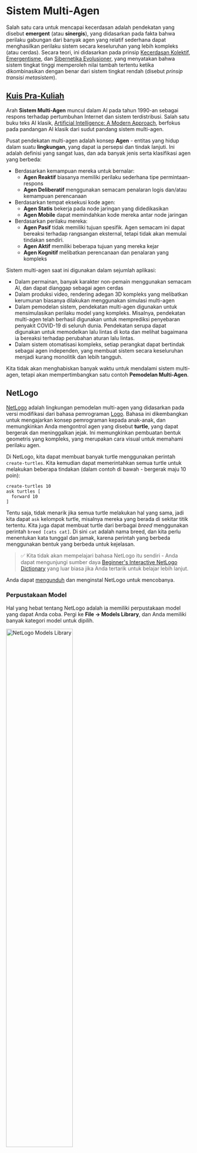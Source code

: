 <!--
CO_OP_TRANSLATOR_METADATA:
{
  "original_hash": "38a1185ae3d54b180378bbd71ae3ef16",
  "translation_date": "2025-09-23T10:37:04+00:00",
  "source_file": "lessons/6-Other/23-MultiagentSystems/README.md",
  "language_code": "id"
}
-->
# Sistem Multi-Agen

Salah satu cara untuk mencapai kecerdasan adalah pendekatan yang disebut **emergent** (atau **sinergis**), yang didasarkan pada fakta bahwa perilaku gabungan dari banyak agen yang relatif sederhana dapat menghasilkan perilaku sistem secara keseluruhan yang lebih kompleks (atau cerdas). Secara teori, ini didasarkan pada prinsip [Kecerdasan Kolektif](https://en.wikipedia.org/wiki/Collective_intelligence), [Emergentisme](https://en.wikipedia.org/wiki/Global_brain), dan [Sibernetika Evolusioner](https://en.wikipedia.org/wiki/Global_brain), yang menyatakan bahwa sistem tingkat tinggi memperoleh nilai tambah tertentu ketika dikombinasikan dengan benar dari sistem tingkat rendah (disebut *prinsip transisi metasistem*).

## [Kuis Pra-Kuliah](https://ff-quizzes.netlify.app/en/ai/quiz/45)

Arah **Sistem Multi-Agen** muncul dalam AI pada tahun 1990-an sebagai respons terhadap pertumbuhan Internet dan sistem terdistribusi. Salah satu buku teks AI klasik, [Artificial Intelligence: A Modern Approach](https://en.wikipedia.org/wiki/Artificial_Intelligence:_A_Modern_Approach), berfokus pada pandangan AI klasik dari sudut pandang sistem multi-agen.

Pusat pendekatan multi-agen adalah konsep **Agen** - entitas yang hidup dalam suatu **lingkungan**, yang dapat ia persepsi dan tindak lanjuti. Ini adalah definisi yang sangat luas, dan ada banyak jenis serta klasifikasi agen yang berbeda:

* Berdasarkan kemampuan mereka untuk bernalar:
   - **Agen Reaktif** biasanya memiliki perilaku sederhana tipe permintaan-respons
   - **Agen Deliberatif** menggunakan semacam penalaran logis dan/atau kemampuan perencanaan
* Berdasarkan tempat eksekusi kode agen:
   - **Agen Statis** bekerja pada node jaringan yang didedikasikan
   - **Agen Mobile** dapat memindahkan kode mereka antar node jaringan
* Berdasarkan perilaku mereka:
   - **Agen Pasif** tidak memiliki tujuan spesifik. Agen semacam ini dapat bereaksi terhadap rangsangan eksternal, tetapi tidak akan memulai tindakan sendiri.
   - **Agen Aktif** memiliki beberapa tujuan yang mereka kejar
   - **Agen Kognitif** melibatkan perencanaan dan penalaran yang kompleks

Sistem multi-agen saat ini digunakan dalam sejumlah aplikasi:

* Dalam permainan, banyak karakter non-pemain menggunakan semacam AI, dan dapat dianggap sebagai agen cerdas
* Dalam produksi video, rendering adegan 3D kompleks yang melibatkan kerumunan biasanya dilakukan menggunakan simulasi multi-agen
* Dalam pemodelan sistem, pendekatan multi-agen digunakan untuk mensimulasikan perilaku model yang kompleks. Misalnya, pendekatan multi-agen telah berhasil digunakan untuk memprediksi penyebaran penyakit COVID-19 di seluruh dunia. Pendekatan serupa dapat digunakan untuk memodelkan lalu lintas di kota dan melihat bagaimana ia bereaksi terhadap perubahan aturan lalu lintas.
* Dalam sistem otomatisasi kompleks, setiap perangkat dapat bertindak sebagai agen independen, yang membuat sistem secara keseluruhan menjadi kurang monolitik dan lebih tangguh.

Kita tidak akan menghabiskan banyak waktu untuk mendalami sistem multi-agen, tetapi akan mempertimbangkan satu contoh **Pemodelan Multi-Agen**.

## NetLogo

[NetLogo](https://ccl.northwestern.edu/netlogo/) adalah lingkungan pemodelan multi-agen yang didasarkan pada versi modifikasi dari bahasa pemrograman [Logo](https://en.wikipedia.org/wiki/Logo_(programming_language)). Bahasa ini dikembangkan untuk mengajarkan konsep pemrograman kepada anak-anak, dan memungkinkan Anda mengontrol agen yang disebut **turtle**, yang dapat bergerak dan meninggalkan jejak. Ini memungkinkan pembuatan bentuk geometris yang kompleks, yang merupakan cara visual untuk memahami perilaku agen.

Di NetLogo, kita dapat membuat banyak turtle menggunakan perintah `create-turtles`. Kita kemudian dapat memerintahkan semua turtle untuk melakukan beberapa tindakan (dalam contoh di bawah - bergerak maju 10 poin):

```
create-turtles 10
ask turtles [
  forward 10
]
```

Tentu saja, tidak menarik jika semua turtle melakukan hal yang sama, jadi kita dapat `ask` kelompok turtle, misalnya mereka yang berada di sekitar titik tertentu. Kita juga dapat membuat turtle dari berbagai *breed* menggunakan perintah `breed [cats cat]`. Di sini `cat` adalah nama breed, dan kita perlu menentukan kata tunggal dan jamak, karena perintah yang berbeda menggunakan bentuk yang berbeda untuk kejelasan.

> ✅ Kita tidak akan mempelajari bahasa NetLogo itu sendiri - Anda dapat mengunjungi sumber daya [Beginner's Interactive NetLogo Dictionary](https://ccl.northwestern.edu/netlogo/bind/) yang luar biasa jika Anda tertarik untuk belajar lebih lanjut.

Anda dapat [mengunduh](https://ccl.northwestern.edu/netlogo/download.shtml) dan menginstal NetLogo untuk mencobanya.

### Perpustakaan Model

Hal yang hebat tentang NetLogo adalah ia memiliki perpustakaan model yang dapat Anda coba. Pergi ke **File &rightarrow; Models Library**, dan Anda memiliki banyak kategori model untuk dipilih.

<img alt="NetLogo Models Library" src="images/NetLogo-ModelLib.png" width="60%"/>

> Tangkapan layar perpustakaan model oleh Dmitry Soshnikov

Anda dapat membuka salah satu model, misalnya **Biology &rightarrow; Flocking**.

### Prinsip Utama

Setelah membuka model, Anda akan dibawa ke layar utama NetLogo. Berikut adalah contoh model yang menggambarkan populasi serigala dan domba, dengan sumber daya yang terbatas (rumput).

![NetLogo Main Screen](../../../../../translated_images/NetLogo-Main.32653711ec1a01b3cab22ec0b148e64193d0b979b055285bef329d5e3d6958c5.id.png)

> Tangkapan layar oleh Dmitry Soshnikov

Di layar ini, Anda dapat melihat:

* Bagian **Interface** yang berisi:
  - Lapangan utama, tempat semua agen hidup
  - Berbagai kontrol: tombol, slider, dll.
  - Grafik yang dapat Anda gunakan untuk menampilkan parameter simulasi
* Tab **Code** yang berisi editor, tempat Anda dapat mengetik program NetLogo

Dalam kebanyakan kasus, antarmuka akan memiliki tombol **Setup**, yang menginisialisasi keadaan simulasi, dan tombol **Go** yang memulai eksekusi. Tombol-tombol tersebut ditangani oleh handler yang sesuai dalam kode yang terlihat seperti ini:

```
to go [
...
]
```

Dunia NetLogo terdiri dari objek-objek berikut:

* **Agen** (turtle) yang dapat bergerak melintasi lapangan dan melakukan sesuatu. Anda memerintahkan agen menggunakan sintaks `ask turtles [...]`, dan kode dalam tanda kurung dieksekusi oleh semua agen dalam *mode turtle*.
* **Patch** adalah area persegi di lapangan, tempat agen hidup. Anda dapat merujuk semua agen di patch yang sama, atau Anda dapat mengubah warna patch dan beberapa properti lainnya. Anda juga dapat `ask patches` untuk melakukan sesuatu.
* **Observer** adalah agen unik yang mengontrol dunia. Semua handler tombol dieksekusi dalam *mode observer*.

> ✅ Keindahan lingkungan multi-agen adalah bahwa kode yang berjalan dalam mode turtle atau mode patch dieksekusi secara bersamaan oleh semua agen secara paralel. Dengan demikian, dengan menulis sedikit kode dan memprogram perilaku agen individu, Anda dapat menciptakan perilaku kompleks dari sistem simulasi secara keseluruhan.

### Flocking

Sebagai contoh perilaku multi-agen, mari kita pertimbangkan **[Flocking](https://en.wikipedia.org/wiki/Flocking_(behavior))**. Flocking adalah pola kompleks yang sangat mirip dengan cara kawanan burung terbang. Melihat mereka terbang, Anda mungkin berpikir bahwa mereka mengikuti semacam algoritma kolektif, atau bahwa mereka memiliki semacam *kecerdasan kolektif*. Namun, perilaku kompleks ini muncul ketika setiap agen individu (dalam hal ini, seekor *burung*) hanya mengamati beberapa agen lain dalam jarak pendek darinya, dan mengikuti tiga aturan sederhana:

* **Alignment** - bergerak menuju arah rata-rata agen tetangga
* **Cohesion** - mencoba bergerak menuju posisi rata-rata tetangga (*tarikan jarak jauh*)
* **Separation** - ketika terlalu dekat dengan burung lain, mencoba menjauh (*tolakan jarak pendek*)

Anda dapat menjalankan contoh flocking dan mengamati perilakunya. Anda juga dapat menyesuaikan parameter, seperti *derajat pemisahan*, atau *jangkauan penglihatan*, yang menentukan seberapa jauh setiap burung dapat melihat. Perhatikan bahwa jika Anda mengurangi jangkauan penglihatan menjadi 0, semua burung menjadi buta, dan flocking berhenti. Jika Anda mengurangi pemisahan menjadi 0, semua burung berkumpul dalam garis lurus.

> ✅ Beralih ke tab **Code** dan lihat di mana tiga aturan flocking (alignment, cohesion, dan separation) diimplementasikan dalam kode. Perhatikan bagaimana kita hanya merujuk pada agen yang berada dalam jangkauan penglihatan.

### Model Lain yang Bisa Dilihat

Ada beberapa model menarik lainnya yang dapat Anda coba:

* **Art &rightarrow; Fireworks** menunjukkan bagaimana kembang api dapat dianggap sebagai perilaku kolektif dari aliran api individu
* **Social Science &rightarrow; Traffic Basic** dan **Social Science &rightarrow; Traffic Grid** menunjukkan model lalu lintas kota dalam Grid 1D dan 2D dengan atau tanpa lampu lalu lintas. Setiap mobil dalam simulasi mengikuti aturan berikut:
   - Jika ruang di depannya kosong - percepat (hingga kecepatan maksimum tertentu)
   - Jika melihat hambatan di depan - rem (dan Anda dapat menyesuaikan seberapa jauh pengemudi dapat melihat)
* **Social Science &rightarrow; Party** menunjukkan bagaimana orang berkumpul selama pesta koktail. Anda dapat menemukan kombinasi parameter yang menghasilkan peningkatan kebahagiaan kelompok tercepat.

Seperti yang Anda lihat dari contoh-contoh ini, simulasi multi-agen dapat menjadi cara yang sangat berguna untuk memahami perilaku sistem kompleks yang terdiri dari individu-individu yang mengikuti logika yang sama atau serupa. Ini juga dapat digunakan untuk mengontrol agen virtual, seperti [NPC](https://en.wikipedia.org/wiki/NPC) dalam permainan komputer, atau agen dalam dunia animasi 3D.

## Agen Deliberatif

Agen yang dijelaskan di atas sangat sederhana, bereaksi terhadap perubahan lingkungan menggunakan semacam algoritma. Dengan demikian, mereka adalah **agen reaktif**. Namun, terkadang agen dapat bernalar dan merencanakan tindakan mereka, dalam hal ini mereka disebut **deliberatif**.

Contoh khas adalah agen pribadi yang menerima instruksi dari manusia untuk memesan paket liburan. Misalkan ada banyak agen yang hidup di internet, yang dapat membantunya. Agen tersebut harus menghubungi agen lain untuk melihat penerbangan yang tersedia, harga hotel untuk tanggal yang berbeda, dan mencoba menegosiasikan harga terbaik. Ketika rencana liburan selesai dan dikonfirmasi oleh pemiliknya, agen tersebut dapat melanjutkan dengan pemesanan.

Untuk melakukan itu, agen perlu **berkomunikasi**. Untuk komunikasi yang sukses, mereka membutuhkan:

* Beberapa **bahasa standar untuk bertukar pengetahuan**, seperti [Knowledge Interchange Format](https://en.wikipedia.org/wiki/Knowledge_Interchange_Format) (KIF) dan [Knowledge Query and Manipulation Language](https://en.wikipedia.org/wiki/Knowledge_Query_and_Manipulation_Language) (KQML). Bahasa-bahasa tersebut dirancang berdasarkan [Teori Tindak Tutur](https://en.wikipedia.org/wiki/Speech_act).
* Bahasa-bahasa tersebut juga harus mencakup beberapa **protokol untuk negosiasi**, berdasarkan berbagai **jenis lelang**.
* **Ontologi umum** untuk digunakan, sehingga mereka merujuk pada konsep yang sama dengan mengetahui semantiknya
* Cara untuk **menemukan** apa yang dapat dilakukan agen lain, juga berdasarkan semacam ontologi

Agen deliberatif jauh lebih kompleks daripada agen reaktif, karena mereka tidak hanya bereaksi terhadap perubahan lingkungan, tetapi juga harus mampu *memulai* tindakan. Salah satu arsitektur yang diusulkan untuk agen deliberatif adalah agen yang disebut Belief-Desire-Intention (BDI):

* **Beliefs** membentuk kumpulan pengetahuan tentang lingkungan agen. Ini dapat disusun sebagai basis pengetahuan atau kumpulan aturan yang dapat diterapkan agen pada situasi tertentu di lingkungan.
* **Desires** mendefinisikan apa yang ingin dilakukan agen, yaitu tujuannya. Misalnya, tujuan agen asisten pribadi di atas adalah memesan paket liburan, dan tujuan agen hotel adalah memaksimalkan keuntungan.
* **Intentions** adalah tindakan spesifik yang direncanakan agen untuk mencapai tujuannya. Tindakan biasanya mengubah lingkungan dan menyebabkan komunikasi dengan agen lain.

Ada beberapa platform yang tersedia untuk membangun sistem multi-agen, seperti [JADE](https://jade.tilab.com/). [Makalah ini](https://arxiv.org/ftp/arxiv/papers/2007/2007.08961.pdf) berisi tinjauan platform multi-agen, bersama dengan sejarah singkat sistem multi-agen dan berbagai skenario penggunaannya.

## Kesimpulan

Sistem Multi-Agen dapat mengambil berbagai bentuk dan digunakan dalam banyak aplikasi yang berbeda. 
Semua sistem ini cenderung berfokus pada perilaku sederhana dari agen individu, dan mencapai perilaku yang lebih kompleks dari sistem secara keseluruhan berkat **efek sinergis**.

## 🚀 Tantangan

Bawa pelajaran ini ke dunia nyata dan coba konseptualisasikan sistem multi-agen yang dapat menyelesaikan masalah. Apa, misalnya, yang perlu dilakukan sistem multi-agen untuk mengoptimalkan rute bus sekolah? Bagaimana sistem ini dapat bekerja di sebuah toko roti?

## [Kuis Pasca-Kuliah](https://ff-quizzes.netlify.app/en/ai/quiz/46)

## Tinjauan & Studi Mandiri

Tinjau penggunaan jenis sistem ini dalam industri. Pilih domain seperti manufaktur atau industri permainan video dan temukan bagaimana sistem multi-agen dapat digunakan untuk menyelesaikan masalah unik.

## [Tugas NetLogo](assignment.md)

---

